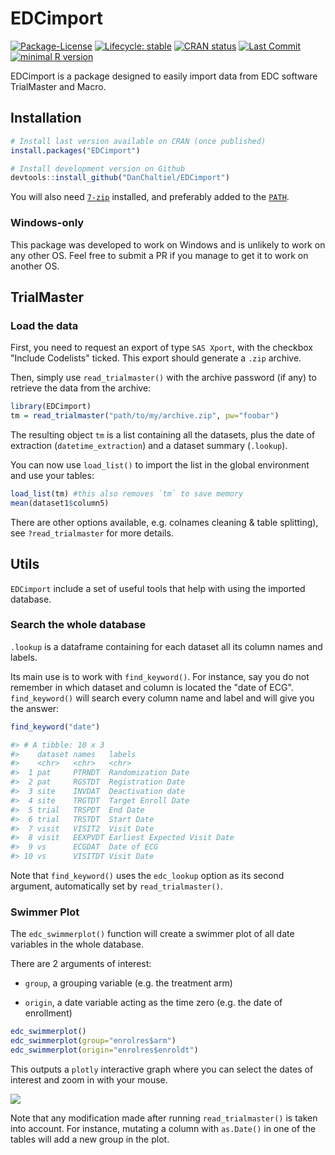 # EDCimport

<!-- badges: start -->

[![Package-License](http://img.shields.io/badge/license-GPL--3-brightgreen.svg?style=flat)](http://www.gnu.org/licenses/gpl-3.0.html) [![Lifecycle: stable](https://img.shields.io/badge/lifecycle-experimental-blue.svg)](https://lifecycle.r-lib.org/articles/stages.html) [![CRAN status](https://www.r-pkg.org/badges/version/EDCimport)](https://CRAN.R-project.org/package=EDCimport) <!--[![CRAN RStudio mirror downloads](https://cranlogs.r-pkg.org/badges/grand-total/EDCimport?color=blue)](https://r-pkg.org/pkg/EDCimport)  --> [![Last Commit](https://img.shields.io/github/last-commit/DanChaltiel/EDCimport)](https://github.com/DanChaltiel/EDCimport) [![minimal R version](https://img.shields.io/badge/R-%E2%89%A53.1-blue.svg)](https://cran.r-project.org/)

<!-- badges: end -->

EDCimport is a package designed to easily import data from EDC software TrialMaster and Macro.

## Installation

``` r
# Install last version available on CRAN (once published)
install.packages("EDCimport")

# Install development version on Github
devtools::install_github("DanChaltiel/EDCimport")
```

You will also need [`7-zip`](https://www.7-zip.org/download.html) installed, and preferably added to the [`PATH`](https://www.java.com/en/download/help/path.html).

### Windows-only

This package was developed to work on Windows and is unlikely to work on any other OS. Feel free to submit a PR if you manage to get it to work on another OS.

## TrialMaster

### Load the data

First, you need to request an export of type `SAS Xport`, with the checkbox "Include Codelists" ticked. This export should generate a `.zip` archive.

Then, simply use `read_trialmaster()` with the archive password (if any) to retrieve the data from the archive:

``` r
library(EDCimport)
tm = read_trialmaster("path/to/my/archive.zip", pw="foobar")
```

The resulting object `tm` is a list containing all the datasets, plus the date of extraction (`datetime_extraction`) and a dataset summary (`.lookup`).

You can now use `load_list()` to import the list in the global environment and use your tables:

``` r
load_list(tm) #this also removes `tm` to save memory
mean(dataset1$column5)
```

There are other options available, e.g. colnames cleaning & table splitting), see `?read_trialmaster` for more details.

## Utils

`EDCimport` include a set of useful tools that help with using the imported database.

### Search the whole database

`.lookup` is a dataframe containing for each dataset all its column names and labels.

Its main use is to work with `find_keyword()`. For instance, say you do not remember in which dataset and column is located the "date of ECG". `find_keyword()` will search every column name and label and will give you the answer:

``` r
find_keyword("date")
```

``` r
#> # A tibble: 10 x 3
#>    dataset names   labels                      
#>    <chr>   <chr>   <chr>                       
#>  1 pat     PTRNDT  Randomization Date          
#>  2 pat     RGSTDT  Registration Date           
#>  3 site    INVDAT  Deactivation date           
#>  4 site    TRGTDT  Target Enroll Date          
#>  5 trial   TRSPDT  End Date                    
#>  6 trial   TRSTDT  Start Date                  
#>  7 visit   VISIT2  Visit Date                  
#>  8 visit   EEXPVDT Earliest Expected Visit Date
#>  9 vs      ECGDAT  Date of ECG                 
#> 10 vs      VISITDT Visit Date
```

Note that `find_keyword()` uses the `edc_lookup` option as its second argument, automatically set by `read_trialmaster()`.

### Swimmer Plot

The `edc_swimmerplot()` function will create a swimmer plot of all date variables in the whole database.

There are 2 arguments of interest:

-   `group`, a grouping variable (e.g. the treatment arm)

-   `origin`, a date variable acting as the time zero (e.g. the date of enrollment)

``` r
edc_swimmerplot()
edc_swimmerplot(group="enrolres$arm")
edc_swimmerplot(origin="enrolres$enroldt")
```

This outputs a `plotly` interactive graph where you can select the dates of interest and zoom in with your mouse.

![](man/figures/swimmerplot.png)

Note that any modification made after running `read_trialmaster()` is taken into account. For instance, mutating a column with `as.Date()` in one of the tables will add a new group in the plot.
